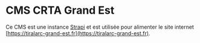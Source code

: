 # CMS CRTA Grand Est

Ce CMS est une instance [Strapi](https://strapi.io) et est utilisée pour alimenter le site internet [https://tiralarc-grand-est.fr](https://tiralarc-grand-est.fr).
